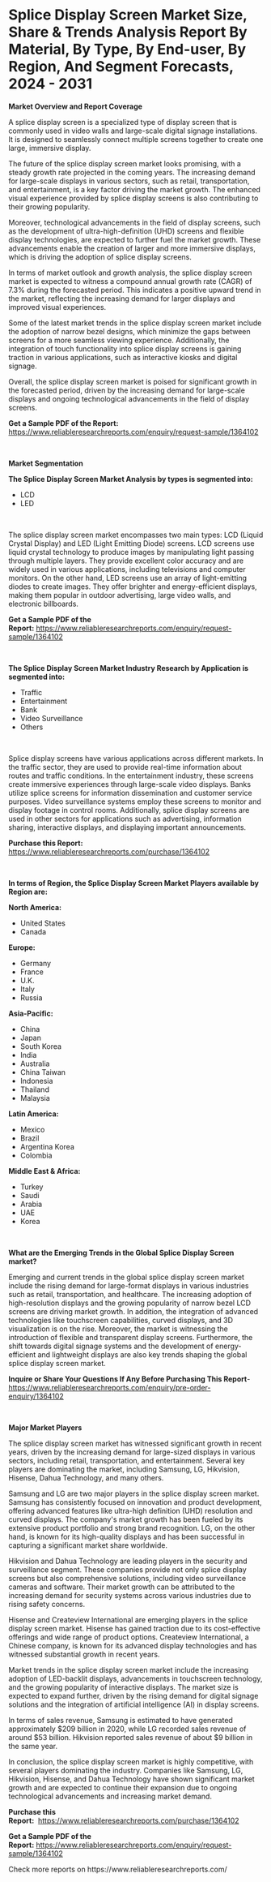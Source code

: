 <p><h1>Splice Display Screen Market Size, Share & Trends Analysis Report By Material, By Type, By End-user, By Region, And Segment Forecasts, 2024 - 2031</h1></p><p><strong>Market Overview and Report Coverage</strong></p>
<p><p>A splice display screen is a specialized type of display screen that is commonly used in video walls and large-scale digital signage installations. It is designed to seamlessly connect multiple screens together to create one large, immersive display.</p><p>The future of the splice display screen market looks promising, with a steady growth rate projected in the coming years. The increasing demand for large-scale displays in various sectors, such as retail, transportation, and entertainment, is a key factor driving the market growth. The enhanced visual experience provided by splice display screens is also contributing to their growing popularity.</p><p>Moreover, technological advancements in the field of display screens, such as the development of ultra-high-definition (UHD) screens and flexible display technologies, are expected to further fuel the market growth. These advancements enable the creation of larger and more immersive displays, which is driving the adoption of splice display screens.</p><p>In terms of market outlook and growth analysis, the splice display screen market is expected to witness a compound annual growth rate (CAGR) of 7.3% during the forecasted period. This indicates a positive upward trend in the market, reflecting the increasing demand for larger displays and improved visual experiences.</p><p>Some of the latest market trends in the splice display screen market include the adoption of narrow bezel designs, which minimize the gaps between screens for a more seamless viewing experience. Additionally, the integration of touch functionality into splice display screens is gaining traction in various applications, such as interactive kiosks and digital signage.</p><p>Overall, the splice display screen market is poised for significant growth in the forecasted period, driven by the increasing demand for large-scale displays and ongoing technological advancements in the field of display screens.</p></p>
<p><strong>Get a Sample PDF of the Report:</strong> <a href="https://www.reliableresearchreports.com/enquiry/request-sample/1364102">https://www.reliableresearchreports.com/enquiry/request-sample/1364102</a></p>
<p>&nbsp;</p>
<p><strong>Market Segmentation</strong></p>
<p><strong>The Splice Display Screen Market Analysis by types is segmented into:</strong></p>
<p><ul><li>LCD</li><li>LED</li></ul></p>
<p>&nbsp;</p>
<p><p>The splice display screen market encompasses two main types: LCD (Liquid Crystal Display) and LED (Light Emitting Diode) screens. LCD screens use liquid crystal technology to produce images by manipulating light passing through multiple layers. They provide excellent color accuracy and are widely used in various applications, including televisions and computer monitors. On the other hand, LED screens use an array of light-emitting diodes to create images. They offer brighter and energy-efficient displays, making them popular in outdoor advertising, large video walls, and electronic billboards.</p></p>
<p><strong>Get a Sample PDF of the Report:</strong>&nbsp;<a href="https://www.reliableresearchreports.com/enquiry/request-sample/1364102">https://www.reliableresearchreports.com/enquiry/request-sample/1364102</a></p>
<p>&nbsp;</p>
<p><strong>The Splice Display Screen Market Industry Research by Application is segmented into:</strong></p>
<p><ul><li>Traffic</li><li>Entertainment</li><li>Bank</li><li>Video Surveillance</li><li>Others</li></ul></p>
<p>&nbsp;</p>
<p><p>Splice display screens have various applications across different markets. In the traffic sector, they are used to provide real-time information about routes and traffic conditions. In the entertainment industry, these screens create immersive experiences through large-scale video displays. Banks utilize splice screens for information dissemination and customer service purposes. Video surveillance systems employ these screens to monitor and display footage in control rooms. Additionally, splice display screens are used in other sectors for applications such as advertising, information sharing, interactive displays, and displaying important announcements.</p></p>
<p><strong>Purchase this Report:</strong>&nbsp; <a href="https://www.reliableresearchreports.com/purchase/1364102">https://www.reliableresearchreports.com/purchase/1364102</a></p>
<p>&nbsp;</p>
<p><strong>In terms of Region, the Splice Display Screen Market Players available by Region are:</strong></p>
<p>
    <p> <strong> North America: </strong>
        <ul>
            <li>United States</li>
            <li>Canada</li>
        </ul>
        </p> 
    <p> <strong> Europe: </strong>
        <ul>
            <li>Germany</li>
            <li>France</li>
            <li>U.K.</li>
            <li>Italy</li>
            <li>Russia</li>
        </ul>
        </p> 
    <p> <strong> Asia-Pacific: </strong>
        <ul>
            <li>China</li>
            <li>Japan</li>
            <li>South Korea</li>
            <li>India</li>
            <li>Australia</li>
            <li>China Taiwan</li>
            <li>Indonesia</li>
            <li>Thailand</li>
            <li>Malaysia</li>
        </ul>
        </p> 
    <p> <strong> Latin America: </strong>
        <ul>
            <li>Mexico</li>
            <li>Brazil</li>
            <li>Argentina Korea</li>
            <li>Colombia</li>
        </ul>
        </p> 
    <p> <strong> Middle East & Africa: </strong>
        <ul>
            <li>Turkey</li>
            <li>Saudi</li>
            <li>Arabia</li>
            <li>UAE</li>
            <li>Korea</li>
        </ul>
    </p>
    </p>
<p>&nbsp;</p>
<p><strong>What are the Emerging Trends in the Global Splice Display Screen market?</strong></p>
<p><p>Emerging and current trends in the global splice display screen market include the rising demand for large-format displays in various industries such as retail, transportation, and healthcare. The increasing adoption of high-resolution displays and the growing popularity of narrow bezel LCD screens are driving market growth. In addition, the integration of advanced technologies like touchscreen capabilities, curved displays, and 3D visualization is on the rise. Moreover, the market is witnessing the introduction of flexible and transparent display screens. Furthermore, the shift towards digital signage systems and the development of energy-efficient and lightweight displays are also key trends shaping the global splice display screen market.</p></p>
<p><strong>Inquire or Share Your Questions If Any Before Purchasing This Report</strong>- <a href="https://www.reliableresearchreports.com/enquiry/pre-order-enquiry/1364102">https://www.reliableresearchreports.com/enquiry/pre-order-enquiry/1364102</a></p>
<p>&nbsp;</p>
<p><strong>Major Market Players</strong></p>
<p><p>The splice display screen market has witnessed significant growth in recent years, driven by the increasing demand for large-sized displays in various sectors, including retail, transportation, and entertainment. Several key players are dominating the market, including Samsung, LG, Hikvision, Hisense, Dahua Technology, and many others.</p><p>Samsung and LG are two major players in the splice display screen market. Samsung has consistently focused on innovation and product development, offering advanced features like ultra-high definition (UHD) resolution and curved displays. The company's market growth has been fueled by its extensive product portfolio and strong brand recognition. LG, on the other hand, is known for its high-quality displays and has been successful in capturing a significant market share worldwide.</p><p>Hikvision and Dahua Technology are leading players in the security and surveillance segment. These companies provide not only splice display screens but also comprehensive solutions, including video surveillance cameras and software. Their market growth can be attributed to the increasing demand for security systems across various industries due to rising safety concerns.</p><p>Hisense and Createview International are emerging players in the splice display screen market. Hisense has gained traction due to its cost-effective offerings and wide range of product options. Createview International, a Chinese company, is known for its advanced display technologies and has witnessed substantial growth in recent years.</p><p>Market trends in the splice display screen market include the increasing adoption of LED-backlit displays, advancements in touchscreen technology, and the growing popularity of interactive displays. The market size is expected to expand further, driven by the rising demand for digital signage solutions and the integration of artificial intelligence (AI) in display screens.</p><p>In terms of sales revenue, Samsung is estimated to have generated approximately $209 billion in 2020, while LG recorded sales revenue of around $53 billion. Hikvision reported sales revenue of about $9 billion in the same year.</p><p>In conclusion, the splice display screen market is highly competitive, with several players dominating the industry. Companies like Samsung, LG, Hikvision, Hisense, and Dahua Technology have shown significant market growth and are expected to continue their expansion due to ongoing technological advancements and increasing market demand.</p></p>
<p><strong>Purchase this Report:</strong>&nbsp;&nbsp;<a href="https://www.reliableresearchreports.com/purchase/1364102">https://www.reliableresearchreports.com/purchase/1364102</a></p>
<p></p>
<p><strong>Get a Sample PDF of the Report:</strong>&nbsp;<a href="https://www.reliableresearchreports.com/enquiry/request-sample/1364102">https://www.reliableresearchreports.com/enquiry/request-sample/1364102</a></p>
<p>Check more reports on https://www.reliableresearchreports.com/</p>